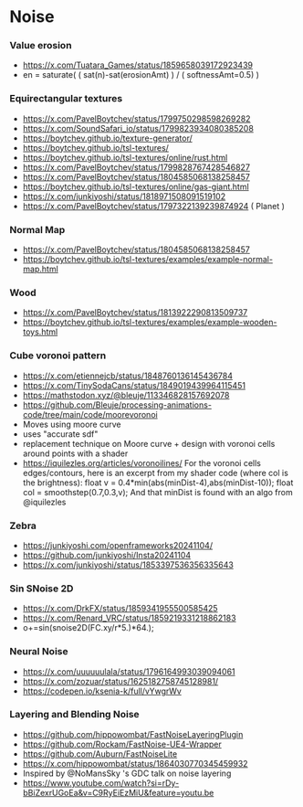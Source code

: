 # Noise

### Value erosion
- https://x.com/Tuatara_Games/status/1859658039172923439
- en = saturate( ( sat(n)-sat(erosionAmt) ) / ( softnessAmt=0.5) )

### Equirectangular textures
- https://x.com/PavelBoytchev/status/1799750298598269282
- https://x.com/SoundSafari_io/status/1799823934080385208
- https://boytchev.github.io/texture-generator/
- https://boytchev.github.io/tsl-textures/
- https://boytchev.github.io/tsl-textures/online/rust.html
- https://x.com/PavelBoytchev/status/1799828767428546827
- https://x.com/PavelBoytchev/status/1804585068138258457
- https://boytchev.github.io/tsl-textures/online/gas-giant.html
- https://x.com/junkiyoshi/status/1818971508091519102
- https://x.com/PavelBoytchev/status/1797322139239874924  ( Planet )

### Normal Map
- https://x.com/PavelBoytchev/status/1804585068138258457
- https://boytchev.github.io/tsl-textures/examples/example-normal-map.html

### Wood
- https://x.com/PavelBoytchev/status/1813922290813509737
- https://boytchev.github.io/tsl-textures/examples/example-wooden-toys.html

### Cube voronoi pattern
- https://x.com/etiennejcb/status/1848760136145436784
- https://x.com/TinySodaCans/status/1849019439964115451
- https://mathstodon.xyz/@bleuje/113346828157692078
- https://github.com/Bleuje/processing-animations-code/tree/main/code/moorevoronoi
- Moves using moore curve
- uses "accurate sdf"
- replacement technique on Moore curve + design with voronoi cells around points with a shader
- https://iquilezles.org/articles/voronoilines/
For the voronoi cells edges/contours, here is an excerpt from my shader code (where col is the brightness):
float v = 0.4*min(abs(minDist-4),abs(minDist-10));
float col = smoothstep(0.7,0.3,v);
And that minDist is found with an algo from 
@iquilezles

### Zebra
- https://junkiyoshi.com/openframeworks20241104/
- https://github.com/junkiyoshi/Insta20241104
- https://x.com/junkiyoshi/status/1853397536356335643

### Sin SNoise 2D
- https://x.com/DrkFX/status/1859341955500585425
- https://x.com/Renard_VRC/status/1859219331218862183
- o+=sin(snoise2D(FC.xy/r*5.)*64.);

### Neural Noise
- https://x.com/uuuuuulala/status/1796164993039094061
- https://x.com/zozuar/status/1625182758745128981/
- https://codepen.io/ksenia-k/full/vYwgrWv

### Layering and Blending Noise
- https://github.com/hippowombat/FastNoiseLayeringPlugin
- https://github.com/Rockam/FastNoise-UE4-Wrapper
- https://github.com/Auburn/FastNoiseLite
- https://x.com/hippowombat/status/1864030770345459932
- Inspired by @NoMansSky 's GDC talk on noise layering
- https://www.youtube.com/watch?si=rDy-bBiZexrUGoEa&v=C9RyEiEzMiU&feature=youtu.be